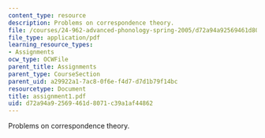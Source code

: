 ```yaml
---
content_type: resource
description: Problems on correspondence theory.
file: /courses/24-962-advanced-phonology-spring-2005/d72a94a92569461d8071c39a1af44862_assignment1.pdf
file_type: application/pdf
learning_resource_types:
- Assignments
ocw_type: OCWFile
parent_title: Assignments
parent_type: CourseSection
parent_uid: a29922a1-7ac8-0f6e-f4d7-d7d1b79f14bc
resourcetype: Document
title: assignment1.pdf
uid: d72a94a9-2569-461d-8071-c39a1af44862
---
```

Problems on correspondence theory.

